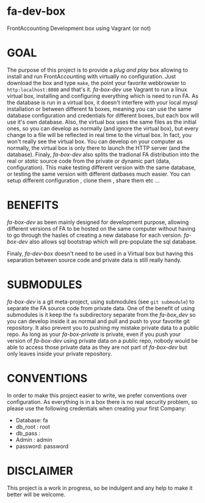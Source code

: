 fa-dev-box
==========

FrontAccounting Development box using Vagrant (or not)

GOAL
========

The purpose of this project is to provide a *plug and play* box allowing to install and run FrontAccounting  with virtually no configuration. Just download the box and type `make`, the point your favorite webbrowser to `http:localhost:8080` and that's it.
*fa-box-dev* use Vagrant to run a linux virtual box, installing and configuring everything which is need to run FA.
As the database is run in a virtual box, it doesn't interfere with your local mysql installation or between different fa boxes, meaning you can use the same database configuration and credentials for different boxes, but each box will use it's own  database.
Also, the virtual box uses the same files as the initial ones, so you can develop as normally (and ignore the virtual box), but every change to a file will be reflected in real time to the virtual box.
In fact, you won't really see the virtual box. You can develop on your computer as normally, the virtual box is only there to launch the HTTP server (and the database).
Finaly, *fa-box-dev* also splits the tradional FA distribution into the real or _static_ source code from the private or  dynamic part (data, configuration). This make testing different version with the same database, or testing the same version with different datbases much easier. You can setup different configuration , clone them , share them etc ...


BENEFITS
========
*fa-box-dev* as been mainly designed for development purpose, allowing different versions of FA to be hosted on the same computer without having to go through the hasles of creating a new database for each version.
*fa-box-dev* also allows sql bootstrap which will pre-populate the sql database.

Finaly, *fa-dev-box* doesn't need to be used in a Virtual box but having this separation between source code and private data is still really handy.

SUBMODULES
==========
*fa-box-dev* is a git meta-project, using submodules (see `git submodule`) to separate the FA source code from private data.
One of the benefit of using submodules is it keep the `fa` subdirectory separate from the *fa-box_dev* so you can develop inside it as normal and pull and push to your favorite git repository. It also prevent you to pushing my mistake private data to a public repo. As long as your *fa-box-private* is private, even if you push your version of *fa-box-dev* using private data on a public repo, nobody would be able to access those private data as they are not part of *fa-box-dev* but only leaves inside your private repository.

CONVENTIONS
===========
In order to make this project easier to write, we prefer conventions over 
configuration. As everything is in a box there is no real security problem,
so please use the following credentials when creating your first Company:

* Database: fa
* db_root : root
* db_pass : 
* Admin   : admin
* password: password

DISCLAIMER
==========
This project is a work in progress, so be indulgent  and any help to make it better will be welcome.




